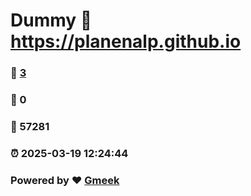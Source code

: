 # Dummy :link: https://planenalp.github.io 
### :page_facing_up: [3](https://planenalp.github.io/tag.html) 
### :speech_balloon: 0 
### :hibiscus: 57281 
### :alarm_clock: 2025-03-19 12:24:44 
### Powered by :heart: [Gmeek](https://github.com/Meekdai/Gmeek)
